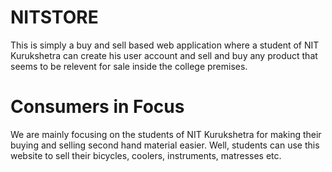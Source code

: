 # NITSTORE
This is simply a buy and sell based web application where a student of NIT Kurukshetra can create his user account and sell and buy any product that seems to be relevent for sale inside the college premises.

# Consumers in Focus
We are mainly focusing on the students of NIT Kurukshetra for making their buying and selling second hand material easier. Well, students can use this website to sell their bicycles, coolers, instruments, matresses etc.
